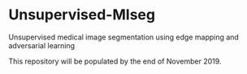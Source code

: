 # Unsupervised-MIseg
Unsupervised medical image segmentation using edge mapping and adversarial learning

This repository will be populated by the end of November 2019.
